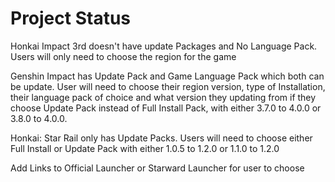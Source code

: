 # Project Status

Honkai Impact 3rd doesn't have update Packages and No Language Pack. Users will only need to choose the region for the game

Genshin Impact has Update Pack and Game Language Pack which both can be update. User will need to choose their region version, type of Installation, their language pack of choice and what version they updating from if they choose Update Pack instead of Full Install Pack, with either 3.7.0 to 4.0.0 or 3.8.0 to 4.0.0.

Honkai: Star Rail only has Update Packs. Users will need to choose either Full Install or Update Pack with either 1.0.5 to 1.2.0 or 1.1.0 to 1.2.0

Add Links to Official Launcher or Starward Launcher for user to choose

